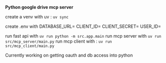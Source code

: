 **Python google drive mcp server**

create a venv with uv : `uv sync`

create .env with
DATABASE_URL=
CLIENT_ID=
CLIENT_SECRET=
USER_ID=

run fast api with `uv run python -m src.app.main`
run mcp server with `uv run src/mcp_server/main.py`
run mcp client with : `uv run src/mcp_client/main.py`

Currently working on getting oauth and db access into python

